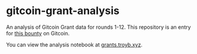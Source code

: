 # gitcoin-grant-analysis
An analysis of Gitcoin Grant data for rounds 1-12. This repository is an entry for [this bounty](https://github.com/gitcoinco/skunkworks/issues/252#issue-1084213288) on Gitcoin.

You can view the analysis notebook at [grants.troyb.xyz](https://grants.troyb.xyz/).
